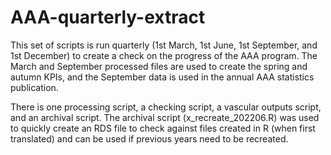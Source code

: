 # AAA-quarterly-extract


This set of scripts is run quarterly (1st March, 1st June, 1st September, and 1st December) to create a check on the progress of the AAA program. The March and September processed files are used to create the spring and autumn KPIs, and the September data is used in the annual AAA statistics publication.



There is one processing script, a checking script, a vascular outputs script, and an archival script. The archival script (x_recreate_202206.R) was used to quickly create an RDS file to check against files created in R (when first translated) and can be used if previous years need to be recreated.
